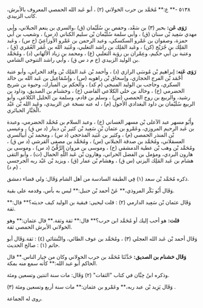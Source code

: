 ٥١٣٨ -** ع:** مُحَمَّد بن حرب الخولاني (٢) ، أبو عَبد الله الحمصي المعروف بالأبرش، كاتب الزبيدي.

**رَوَى عَن:** بحير (٣) بن سَعْد، وحفص بن سُلَيْمان (ق) ،والسري بن ينعم الجبلاني، وأبي مهدي سَعِيد بْن سنان (ق) ، وأبي سلمة سُلَيْمان بْن سليم الكناني (د س) ، وشعيب بن أَبي حمزة، وصفوان بن عَمْرو السكسكي، وعبد الرحمن بن عَمْرو الأَوزاعِيّ (خ س) ، وعَبد المَلِك بن جُرَيْج (كن) ، وعَبد المَلِك بن راشد التغلبي، وعُبَيد الله بن عُمَر العُمَري (ق) ، وعتبة بن أَبي حكيم، وعِمْران بن رؤبة التغلبي (ع) ، ومحمد بن زياد الألهاني (د) ، ومُحَمَّد بن الوليد الزبيدي (خ م د س ق) ، وأبي راشد التنوخي الشامي.

**رَوَى عَنه:** إبراهيم بْن مُوسَى الرازي (د) ، وأحمد بْن عَبد المَلِك بْن واقد الحراني، وأبو عتبة أَحْمَد بْن الفرج الحجازي، وإسحاق بْن راهويه (س) ، وإِسْمَاعِيل بن عَبد الله بن خالد السكري، وحاجب بن الوليد المنبجي (م كد) ، والحكم بن المبارك، وحيوة بن شريح الحضرمي (خ) ، وخالد بن خلي الكلاعي القاضي (خ) ، وخشنام بن الصديق، وداود بن رشيد، والربيع بن روح الحمصي (س) ، وسلم بن قادم، وسلمة بن الخليل الكلاعي، وأبو الربيع سُلَيْمان بن داود البغدادي الأحول (م) ، له عنه نسخة عن الزبيدي، وعَبد الله بْن عَبْد الْجَبَّارِ الخبائري،

وأَبُو مسهر عبد الآعلى بْن مسهر الغساني (خ) ، وعبد السلام بن مُحَمَّد الحضرمي، وعبدة بن عَبد الرحيم المروزي، وعَمْرو بن عثمان بْن سَعِيد بْن كثير بْن دينار (د س ق) ، وعيسى بْن المنذر الحمصي (م) ، وكثير بن عُبَيد المذحجي (د س) ، ومحمد بْن أَبيالسري العسقلاني، ومُحَمَّد بن صدقة الجبلاني (س) ، ومُحَمَّد بن مصفى القرشي (د س ق) ، ومُحَمَّد بْن وهب بْن عطية الدمشقي (خ) ، وموسى بن مروان الرَّقِّيّ (د س) ، وموسى بن هارون البردي، ومؤمل بن الفضل الحراني، وهارون بْن عَبد اللَّهِ الحمال (ت) ، وأبو التقى هشام بن عَبد المَلِك اليزني (س ق) ، وهشام بْن عمار (ق) ، ويزيد بْن عَبْد ربه الجرجسي (م د) .

ذكره مُحَمَّد بْن سعد (١) فِي الطبقة السادسة من أهل الشام وَقَال: ولي قضاء دمشق.

وَقَال أَبُو بَكْر المروذي،** عَنْ أحمد بْن حنبل:** ليس به بأس، وقدمه على بقية.

وَقَال عثمان بْن سَعِيد الدارمي (٢) : قلت ليحيى: فبقية بن الوليد كيف حديثه؟** قال:** ثقة.

**قلت:** هو أحب إليك أو مُحَمَّد ابن حرب؟** قال:** ثقة وثقة.** قال عثمان:** وهو الخولاني الأبرش الحمصي ثقة.

وَقَال أحمد بْن عَبد الله العجلي (٣) ، ومُحَمَّد بن عوف الطائي، والنَّسَائي (٤) : ثقة.وَقَال أبو حاتم (١) : صالح الحديث.

**وَقَال خشنام بن الصديق:** حَدَّثَنَا مُحَمَّد بن حرب الخولاني وكان من خيار الناس.** قال الحاكم أبو عبد الله:** كأنه سمع منه بمكة.

وذكره ابنُ حِبَّان في كتاب "الثقات" (٢) وَقَال: مات سنة اثنتين وتسعين ومئة.

وَقَال يَزِيد بْن عبد ربه،** وعَمْرو بن عثمان:** مات سنة أربع وتسعين ومئة (٣) .

روى له الجماعة.